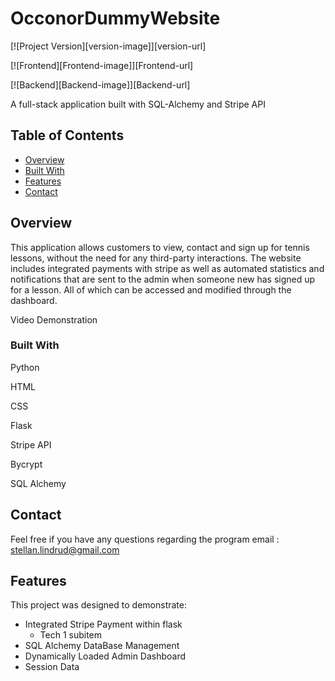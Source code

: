 # OcconorDummyWebsite
[![Project Version][version-image]][version-url]

[![Frontend][Frontend-image]][Frontend-url]

[![Backend][Backend-image]][Backend-url]


A full-stack application built with SQL-Alchemy and Stripe API

## Table of Contents

- [Overview](#overview)
- [Built With](#built-with)
- [Features](#features)
- [Contact](#contact)

## Overview

This application allows customers to view, contact and sign up for tennis lessons, without the need for any third-party interactions. 
The website includes integrated payments with stripe as well as automated statistics and notifications that are sent to the admin
when someone new has signed up for a lesson. All of which can be accessed and modified through the dashboard.

Video Demonstration

### Built With
Python

HTML

CSS

Flask 

Stripe API

Bycrypt

SQL Alchemy


## Contact
Feel free if you have any questions regarding the program
email : stellan.lindrud@gmail.com


## Features

This project was designed to demonstrate:

* Integrated Stripe Payment within flask
  * Tech 1 subitem
* SQL Alchemy DataBase Management
* Dynamically Loaded Admin Dashboard
* Session Data



